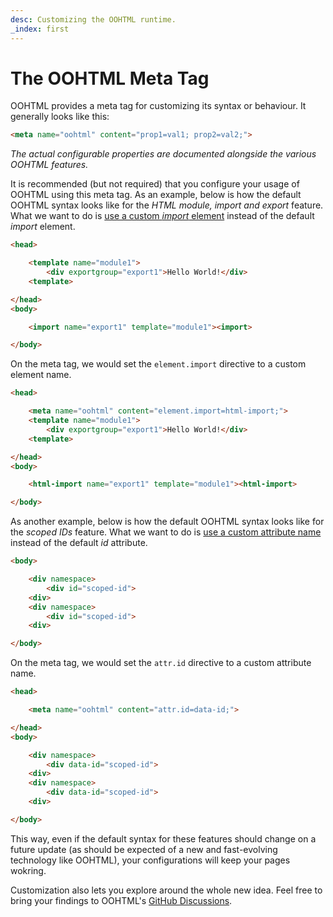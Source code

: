 ```yaml
---
desc: Customizing the OOHTML runtime.
_index: first
---
```

# The OOHTML Meta Tag

OOHTML provides a meta tag for customizing its syntax or behaviour. It generally looks like this:

```html
<meta name="oohtml" content="prop1=val1; prop2=val2;">
```

*The actual configurable properties are documented alongside the various OOHTML features.*

It is recommended (but not required) that you configure your usage of OOHTML using this meta tag. As an example, below is how the default OOHTML syntax looks like for the *HTML module, import and export* feature. What we want to do is [use a custom *import* element](../../spec/html-imports#polyfill) instead of the default *import* element.

```html
<head>

    <template name="module1">
        <div exportgroup="export1">Hello World!</div>
    <template>

</head>
<body>

    <import name="export1" template="module1"><import>

</body>
```

On the meta tag, we would set the `element.import` directive to a custom element name.

```html
<head>

    <meta name="oohtml" content="element.import=html-import;">
    <template name="module1">
        <div exportgroup="export1">Hello World!</div>
    <template>

</head>
<body>

    <html-import name="export1" template="module1"><html-import>

</body>
```

As another example, below is how the default OOHTML syntax looks like for the *scoped IDs* feature. What we want to do is [use a custom attribute name](../../spec/namespaced-html#polyfill) instead of the default *id* attribute.


```html
<body>

    <div namespace>
        <div id="scoped-id">
    <div>
    <div namespace>
        <div id="scoped-id">
    <div>

</body>
```

On the meta tag, we would set the `attr.id` directive to a custom attribute name.

```html
<head>

    <meta name="oohtml" content="attr.id=data-id;">

</head>
<body>

    <div namespace>
        <div data-id="scoped-id">
    <div>
    <div namespace>
        <div data-id="scoped-id">
    <div>

</body>
```

This way, even if the default syntax for these features should change on a future update (as should be expected of a new and fast-evolving technology like OOHTML), your configurations will keep your pages wokring.

Customization also lets you explore around the whole new idea. Feel free to bring your findings to OOHTML's [GitHub Discussions](https://github.com/webqit/oohtml/discussions).
